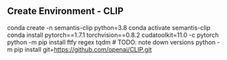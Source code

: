 ## Create Environment - CLIP
conda create -n semantis-clip python=3.8
conda activate semantis-clip
conda install pytorch==1.7.1 torchvision==0.8.2 cudatoolkit=11.0 -c pytorch
python -m pip install ftfy regex tqdm   # TODO: note down versions
python -m pip install git+https://github.com/openai/CLIP.git
